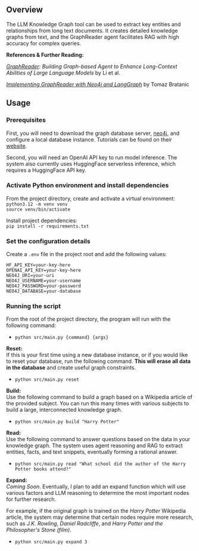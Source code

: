 ## Overview
The LLM Knowledge Graph tool can be used to extract key entities and relationships from long text documents. It creates detailed knowledge graphs from text, and the GraphReader agent facilitates RAG with high accuracy for complex queries.

**References & Further Reading:**
  
*[GraphReader](https://arxiv.org/abs/2406.14550): Building Graph-based Agent to Enhance Long-Context Abilities of Large Language Models* by Li et al.

*[Implementing GraphReader with Neo4j and LangGraph](https://towardsdatascience.com/implementing-graphreader-with-neo4j-and-langgraph-e4c73826a8b7)* by Tomaz Bratanic


## Usage

### Prerequisites
First, you will need to download the graph database server, [neo4j](https://neo4j.com/download/), and configure a local database instance. Tutorials can be found on their [website](https://neo4j.com/docs/getting-started/appendix/tutorials/guide-cypher-basics/).

Second, you will need an OpenAI API key to run model inference. The system also currently uses HuggingFace serverless inference, which requires a HuggingFace API key.
  
### Activate Python environment and install dependencies

From the project directory, create and activate a virtual environment:  
`python3.12 -m venv venv`  
`source venv/bin/activate`

Install project dependencies:  
`pip install -r requirements.txt`

### Set the configuration details

Create a `.env` file in the project root and add the following values:
```
HF_API_KEY=your-key-here
OPENAI_API_KEY=your-key-here
NEO4J_URI=your-uri
NEO4J_USERNAME=your-username
NEO4J_PASSWORD=your-password
NEO4J_DATABASE=your-database
```

### Running the script
From the root of the project directory, the program will run with the following command:  
* `python src/main.py {command} {args}`  

**Reset:**  
If this is your first time using a new database instance, or if you would like to reset your database, run the following command. **This will erase all data in the database** and create useful graph constraints.
* `python src/main.py reset`
  
**Build:**  
Use the following command to build a graph based on a Wikipedia article of the provided subject. You can run this many times with various subjects to build a large, interconnected knowledge graph.
* `python src/main.py build "Harry Potter"`

**Read:**  
Use the following command to answer questions based on the data in your knowledge graph. The system uses agent reasoning and RAG to extract entities, facts, and text snippets, eventually forming a rational answer.
* `python src/main.py read "What school did the author of the Harry Potter books attend?"`

**Expand:**  
*Coming Soon.* Eventually, I plan to add an expand function which will use various factors and LLM reasoning to determine the most important nodes for further research. 

For example, if the original graph is trained on the *Harry Potter* Wikipedia article, the system may determine that certain nodes require more research, such as *J.K. Rowling*, *Daniel Radcliffe*, and *Harry Potter and the Philosopher's Stone (film)*.
* `python src/main.py expand 3`

